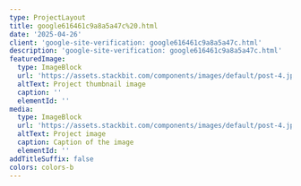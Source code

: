 ```yaml
---
type: ProjectLayout
title: google616461c9a8a5a47c%20.html
date: '2025-04-26'
client: 'google-site-verification: google616461c9a8a5a47c.html'
description: 'google-site-verification: google616461c9a8a5a47c.html'
featuredImage:
  type: ImageBlock
  url: 'https://assets.stackbit.com/components/images/default/post-4.jpeg'
  altText: Project thumbnail image
  caption: ''
  elementId: ''
media:
  type: ImageBlock
  url: 'https://assets.stackbit.com/components/images/default/post-4.jpeg'
  altText: Project image
  caption: Caption of the image
  elementId: ''
addTitleSuffix: false
colors: colors-b
---
```

